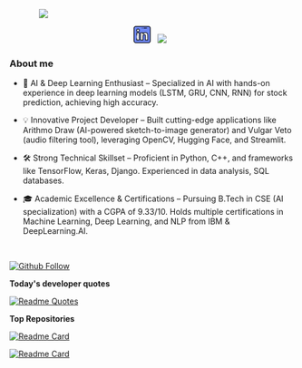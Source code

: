 <p align="center">
  <img src="https://i.imgur.com/P4FGMoS.png" width=400 style="display: block; margin: 0 auto"/>
</p>

<div align='center'>
  <p align='center'>
    <a href="https://linkedin.com/in/kartikeya-bhatnagar-61533b252"><img height="30" src="https://raw.githubusercontent.com/8bithemant/8bithemant/master/linkedin.png?raw=true"></a>&nbsp;&nbsp;
    <a href="bhanagarkartikeya@gmail.com"><img height="30" src="https://th.bing.com/th/id/OIP.9sT4UWsRfFiy6vPydv3_-QHaHO?pid=ImgDet&rs=1"></a>&nbsp;&nbsp;
  </p>
</div>

### About me

* 🚀 AI & Deep Learning Enthusiast – Specialized in AI with hands-on experience in deep learning models (LSTM, GRU, CNN, RNN) for stock prediction, achieving high accuracy.

* 💡 Innovative Project Developer – Built cutting-edge applications like Arithmo Draw (AI-powered sketch-to-image generator) and Vulgar Veto (audio filtering tool), leveraging OpenCV, Hugging Face, and Streamlit.

* 🛠 Strong Technical Skillset – Proficient in Python, C++, and frameworks like TensorFlow, Keras, Django. Experienced in data analysis, SQL databases.

* 🎓 Academic Excellence & Certifications – Pursuing B.Tech in CSE (AI specialization) with a CGPA of 9.33/10. Holds multiple certifications in Machine Learning, Deep Learning, and NLP from IBM & DeepLearning.AI.

<br/>

[![Github Follow](https://img.shields.io/github/followers/HwangTaehyun?label=Follow%20Me&style=social)](https://github.com/krtkay)

<strong>Today's developer quotes</strong>

[![Readme Quotes](https://quotes-github-readme.vercel.app/api?type=horizontal&theme=swift&border=true)](https://github.com/piyushsuthar/github-readme-quotes)



<strong>Top Repositories</strong>

[![Readme Card](https://github-readme-stats.vercel.app/api/pin/?username=HwangTaehyun&repo=react-native-lottie-splash-screen&theme=swift)](https://github.com/krtkay/DEEP-LEARNING-MODELS-20-INDIAN-STOCKS-DATA-LSTM-CNN-GRU-RNN)

[![Readme Card](https://github-readme-stats.vercel.app/api/pin/?username=HwangTaehyun&repo=github-contributor-stats&theme=swift)](https://github.com/krtkay/HUGGING-FACE-GEMINI-OPENCV-SKETCH-TO-IMAGE-GENERATION)


